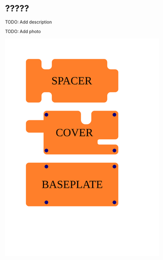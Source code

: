 # ?????

TODO: Add description

TODO: Add photo

![arcano-nes-chiptune-synth-case.svg](arcano-nes-chiptune-synth-case.svg)

